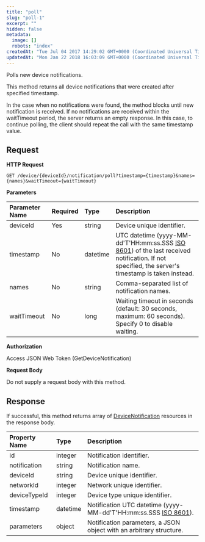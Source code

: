 ```yaml
---
title: "poll"
slug: "poll-1"
excerpt: ""
hidden: false
metadata: 
  image: []
  robots: "index"
createdAt: "Tue Jul 04 2017 14:29:02 GMT+0000 (Coordinated Universal Time)"
updatedAt: "Mon Jan 22 2018 16:03:09 GMT+0000 (Coordinated Universal Time)"
---
```

Polls new device notifications.

This method returns all device notifications that were created after specified timestamp.

In the case when no notifications were found, the method blocks until new notification is received. If no notifications are received within the waitTimeout period, the server returns an empty response. In this case, to continue polling, the client should repeat the call with the same timestamp value.

## Request

**HTTP Request**

```text
GET /device/{deviceId}/notification/poll?timestamp={timestamp}&names={names}&waitTimeout={waitTimeout}
```

**Parameters**

| Parameter Name | Required | Type     | Description                                                                                                                                                                               |
| :------------- | :------- | :------- | :---------------------------------------------------------------------------------------------------------------------------------------------------------------------------------------- |
| deviceId       | Yes      | string   | Device unique identifier.                                                                                                                                                                 |
| timestamp      | No       | datetime | UTC datetime (yyyy-MM-dd'T'HH:mm:ss.SSS [ISO 8601](https://en.wikipedia.org/wiki/ISO_8601)) of the last received notification. If not specified, the server's timestamp is taken instead. |
| names          | No       | string   | Comma-separated list of notification names.                                                                                                                                               |
| waitTimeout    | No       | long     | Waiting timeout in seconds (default: 30 seconds, maximum: 60 seconds). Specify 0 to disable waiting.                                                                                      |

**Authorization**

Access JSON Web Token (GetDeviceNotification)

**Request Body**

Do not supply a request body with this method.

## Response

If successful, this method returns array of [DeviceNotification](doc:devicenotification)  resources in the response body.

| Property Name | Type     | Description                                                                                               |
| :------------ | :------- | :-------------------------------------------------------------------------------------------------------- |
| id            | integer  | Notification identifier.                                                                                  |
| notification  | string   | Notification name.                                                                                        |
| deviceId      | string   | Device unique identifier.                                                                                 |
| networkId     | integer  | Network unique identifier.                                                                                |
| deviceTypeId  | integer  | Device type unique identifier.                                                                            |
| timestamp     | datetime | Notification UTC datetime (yyyy-MM-dd'T'HH:mm:ss.SSS [ISO 8601](https://en.wikipedia.org/wiki/ISO_8601)). |
| parameters    | object   | Notification parameters, a JSON object with an arbitrary structure.                                       |

